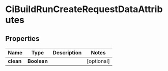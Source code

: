 

# CiBuildRunCreateRequestDataAttributes


## Properties

| Name | Type | Description | Notes |
|------------ | ------------- | ------------- | -------------|
|**clean** | **Boolean** |  |  [optional] |



